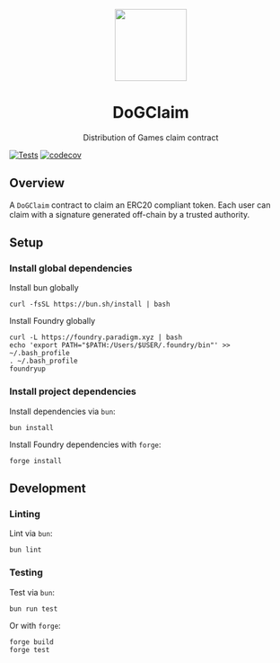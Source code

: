 <p align="center">
  <img
    src="https://pbs.twimg.com/profile_images/1760806246863556609/7KRuH37b_400x400.jpg"
    width="128px;">
</p>

<h1 align="center">DoGClaim</h1>
<p align="center">
  Distribution of Games claim contract
</p>

[![Tests](https://github.com/DoG-Protocol/DoGClaim/actions/workflows/test.yml/badge.svg)](https://github.com/DoG-Protocol/DoGClaim/actions/workflows/test.yml)
[![codecov](https://codecov.io/gh/DoG-Protocol/DoGClaim/branch/main/graph/badge.svg?token=2TJ6R1WL0Z)](https://codecov.io/gh/DoG-Protocol/DoGClaim)


## Overview
A `DoGClaim` contract to claim an ERC20 compliant token. Each user can claim with a signature generated off-chain by a trusted authority.

## Setup

### Install global dependencies

Install bun globally
```
curl -fsSL https://bun.sh/install | bash
```

Install Foundry globally
```
curl -L https://foundry.paradigm.xyz | bash
echo 'export PATH="$PATH:/Users/$USER/.foundry/bin"' >> ~/.bash_profile
. ~/.bash_profile
foundryup
```

### Install project dependencies

Install dependencies via `bun`:

```
bun install
```

Install Foundry dependencies with `forge`:

```
forge install
```

## Development

### Linting
Lint via `bun`:

```
bun lint
```

### Testing
Test via `bun`:

```
bun run test
```

Or with `forge`:
```
forge build
forge test
```